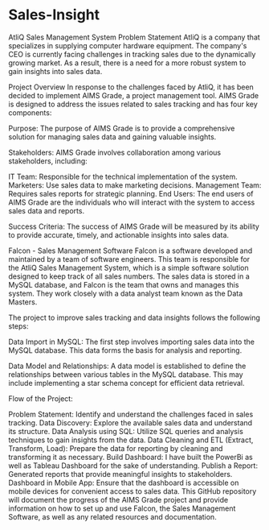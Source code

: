 # Sales-Insight
AtliQ Sales Management System
Problem Statement
AtliQ is a company that specializes in supplying computer hardware equipment. The company's CEO is currently facing challenges in tracking sales due to the dynamically growing market. As a result, there is a need for a more robust system to gain insights into sales data.

Project Overview
In response to the challenges faced by AtliQ, it has been decided to implement AIMS Grade, a project management tool. AIMS Grade is designed to address the issues related to sales tracking and has four key components:

Purpose: The purpose of AIMS Grade is to provide a comprehensive solution for managing sales data and gaining valuable insights.

Stakeholders: AIMS Grade involves collaboration among various stakeholders, including:

IT Team: Responsible for the technical implementation of the system.
Marketers: Use sales data to make marketing decisions.
Management Team: Requires sales reports for strategic planning.
End Users: The end users of AIMS Grade are the individuals who will interact with the system to access sales data and reports.

Success Criteria: The success of AIMS Grade will be measured by its ability to provide accurate, timely, and actionable insights into sales data.

Falcon - Sales Management Software
Falcon is a software developed and maintained by a team of software engineers. This team is responsible for the AtliQ Sales Management System, which is a simple software solution designed to keep track of all sales numbers. The sales data is stored in a MySQL database, and Falcon is the team that owns and manages this system. They work closely with a data analyst team known as the Data Masters.

The project to improve sales tracking and data insights follows the following steps:

Data Import in MySQL: The first step involves importing sales data into the MySQL database. This data forms the basis for analysis and reporting.

Data Model and Relationships: A data model is established to define the relationships between various tables in the MySQL database. This may include implementing a star schema concept for efficient data retrieval.

Flow of the Project:

Problem Statement: Identify and understand the challenges faced in sales tracking.
Data Discovery: Explore the available sales data and understand its structure.
Data Analysis using SQL: Utilize SQL queries and analysis techniques to gain insights from the data.
Data Cleaning and ETL (Extract, Transform, Load): Prepare the data for reporting by cleaning and transforming it as necessary.
Build Dashboard: I have built the PowerBi as well as Tableau Dashboard for the sake of understanding.
Publish a Report: Generated reports that provide meaningful insights to stakeholders.
Dashboard in Mobile App: Ensure that the dashboard is accessible on mobile devices for convenient access to sales data.
This GitHub repository will document the progress of the AIMS Grade project and provide information on how to set up and use Falcon, the Sales Management Software, as well as any related resources and documentation.







